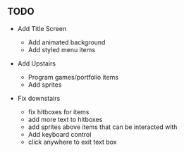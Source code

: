 ## TODO
- Add Title Screen
  - Add animated background
  - Add styled menu items

- Add Upstairs
  - Program games/portfolio items
  - Add sprites

- Fix downstairs
  - fix hitboxes for items
  - add more text to hitboxes
  - add sprites above items that can be interacted with
  - Add keyboard control
  - click anywhere to exit text box
